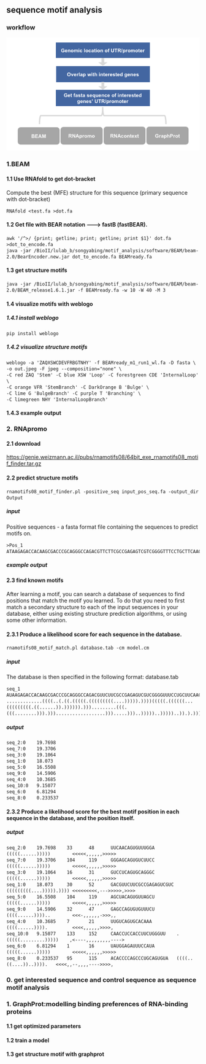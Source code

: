 ## sequence motif analysis
### workflow
![](../assets/structure_motif.pipeline.png)

### 1.BEAM
#### 1.1 Use RNAfold to get dot-bracket
Compute the best (MFE) structure for this sequence (primary sequence with dot-bracket)
```
RNAfold <test.fa >dot.fa
```
#### 1.2 Get file with BEAR notation ---> fastB (fastBEAR).
```
awk '/^>/ {print; getline; print; getline; print $1}' dot.fa >dot_to_encode.fa
java -jar /BioII/lulab_b/songyabing/motif_analysis/software/BEAM/beam-2.0/BearEncoder.new.jar dot_to_encode.fa BEAMready.fa
```
#### 1.3 get structure motifs
```
java -jar /BioII/lulab_b/songyabing/motif_analysis/software/BEAM/beam-2.0/BEAM_release1.6.1.jar -f BEAMready.fa -w 10 -W 40 -M 3 
```
#### 1.4 visualize motifs with weblogo
##### 1.4.1 install weblogo
```
pip install weblogo
```
##### 1.4.2 visualize structure motifs
```
weblogo -a 'ZAQXSWCDEVFRBGTNHY' -f BEAMready_m1_run1_wl.fa -D fasta \
-o out.jpeg -F jpeg --composition="none" \
-C red ZAQ 'Stem' -C blue XSW 'Loop' -C forestgreen CDE 'InternalLoop' \
-C orange VFR 'StemBranch' -C DarkOrange B 'Bulge' \
-C lime G 'BulgeBranch' -C purple T 'Branching' \
-C limegreen NHY 'InternalLoopBranch'
```
#### 1.4.3 example output



### 2. RNApromo
#### 2.1 download
https://genie.weizmann.ac.il/pubs/rnamotifs08/64bit_exe_rnamotifs08_motif_finder.tar.gz
#### 2.2 predict structure motifs
```
rnamotifs08_motif_finder.pl -positive_seq input_pos_seq.fa -output_dir Output
```
##### input
Positive sequences - a fasta format file containing the sequences to predict motifs on.
```
>Pos_1
ATAAGAGACCACAAGCGACCCGCAGGGCCAGACGTTCTTCGCCGAGAGTCGTCGGGGTTTCCTGCTTCAACAGTGCTTGGACGGAACCCGGCGCTCGTTCCCCACCCCGGCCGGCCGCCCATAGCCAGCCCTCCGTCACCTCTTCACCGCACCCTCGGACTGCCCCAAGGCCCCCGCCGCCGCTCCA
```
##### example output



#### 2.3 find known motifs
After learning a motif, you can search a database of sequences to find positions that match the motif you learned. To do that you need to first match a secondary structure to each of the input sequences in your database, either using existing structure prediction algorithms, or using some other information.
#### 2.3.1 Produce a likelihood score for each sequence in the database.
```
rnamotifs08_motif_match.pl database.tab -cm model.cm
```
##### input
The database is then specified in the following format: <id> <sequence> <structure>
database.tab
```
seq_1	AUAAGAGACCACAAGCGACCCGCAGGGCCAGACGUUCUUCGCCGAGAGUCGUCGGGGUUUCCUGCUUCAACAGUGCUUGGACGGAACCCGGCGCUCGUUCCCCACCCCGGCCGGCCGCCCAUAGCCAGCCCUCCGUCACCUCUUCACCGCACCCUCGGACUGCCCCAAGGCCCCCGCCGCCGCUCCA	.............((((..(.((.(((((.(((((((((....))))).))))(((((.((((((...(((((((((.((......)).)))))).))).........(((.(((........))).)))..................))).....)))..)))))..)))))..)).).))))...
```
##### output
```
seq_2:0    19.7698
seq_7:0    19.3706
seq_3:0    19.1064
seq_1:0    18.073
seq_5:0    16.5508
seq_9:0    14.5906
seq_4:0    10.3685
seq_10:0   9.15077
seq_6:0    6.81294
seq_8:0    0.233537
```
#### 2.3.2 Produce a likelihood score for the best motif position in each sequence in the database, and the position itself.
##### output
```
seq_2:0    19.7698    33      48      UUCAACAGUGUUUGGA        (((((......)))))        <<<<<,,,,,,>>>>>
seq_7:0    19.3706    104     119     GGGAGCAGUGUCUUCC        (((((......)))))        <<<<<,,,,,,>>>>>
seq_3:0    19.1064    16      31      GUCCUCAGUGCAGGGC        (((((......)))))        <<<<<,,,,,,>>>>>
seq_1:0    18.073     30      52      GACGUUCUUCGCCGAGAGUCGUC (((((((((....))))).)))) <<<<<<<<<,--->>>>>,>>>>
seq_5:0    16.5508    104     119     AGCUACAGUGUUAGCU        (((((......)))))        <<<<<,,,,,,>>>>>
seq_9:0    14.5906    32      47      GAGCCAGUGUGUUUCU        ((((......))))..        <<<-,,,,,,->>>,,
seq_4:0    10.3685    7       21      UUGUCAGUGCACAAA         ((((......)))).         <<<<,,,,,,>>>>,
seq_10:0   9.15077    133     152     CAACCUCCACCUUCUGGGUU    .(((((.........)))))    ,<----,,,,,,,,,---->
seq_6:0    6.81294    1       16      UAUGGAGAUUUCCAUA        (((((......)))))        <<<<<,,,,,,>>>>>
seq_8:0    0.233537   95      115     ACACCCCAGCCCUGCAGUGUA   ((((..((....))..)))).   <<<<,,--,,,,---->>>>,
```

### 0. get interested sequence and control sequence as sequence motif analysis
### 1. GraphProt:modelling binding preferences of RNA-binding proteins
#### 1.1 get optimized parameters

#### 1.2 train a model
#### 1.3 get structure motif with graphprot
